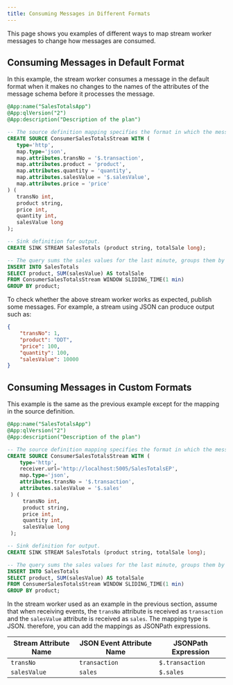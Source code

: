 ```yaml
---
title: Consuming Messages in Different Formats
---
```


This page shows you examples of different ways to map stream worker messages to change how messages are consumed.

## Consuming Messages in Default Format

In this example, the stream worker consumes a message in the default format when it makes no changes to the names of the attributes of the message schema before it processes the message.

```sql
@App:name("SalesTotalsApp")
@App:qlVersion("2")
@App:description("Description of the plan")

-- The source definition mapping specifies the format in which the messages are received.
CREATE SOURCE ConsumerSalesTotalsStream WITH (
   type='http', 
   map.type='json', 
   map.attributes.transNo = '$.transaction', 
   map.attributes.product = 'product', 
   map.attributes.quantity = 'quantity', 
   map.attributes.salesValue = '$.salesValue', 
   map.attributes.price = 'price'
) ( 
   transNo int, 
   product string, 
   price int, 
   quantity int, 
   salesValue long
);

-- Sink definition for output.
CREATE SINK STREAM SalesTotals (product string, totalSale long);

-- The query sums the sales values for the last minute, groups them by product, and sends them to the sink stream.
INSERT INTO SalesTotals
SELECT product, SUM(salesValue) AS totalSale
FROM ConsumerSalesTotalsStream WINDOW SLIDING_TIME(1 min)
GROUP BY product;
```

To check whether the above stream worker works as expected, publish some messages. For example, a stream using JSON can produce output such as:

```json
{
    "transNo": 1,
    "product": "DDT",
    "price": 100,
    "quantity": 100,
    "salesValue": 10000
}
```

## Consuming Messages in Custom Formats

This example is the same as the previous example except for the mapping in the source definition.

```sql
@App:name("SalesTotalsApp")
@App:qlVersion("2")
@App:description("Description of the plan")

-- The source definition mapping specifies the format in which the messages are received.
CREATE SOURCE ConsumerSalesTotalsStream WITH (
    type='http', 
    receiver.url='http://localhost:5005/SalesTotalsEP', 
    map.type='json', 
    attributes.transNo = '$.transaction', 
    attributes.salesValue = '$.sales'
 ) (
     transNo int, 
     product string, 
     price int, 
     quantity int, 
     salesValue long
 );

-- Sink definition for output.
CREATE SINK STREAM SalesTotals (product string, totalSale long);

-- The query sums the sales values for the last minute, groups them by product, and sends them to the sink stream.
INSERT INTO SalesTotals
SELECT product, SUM(salesValue) AS totalSale
FROM ConsumerSalesTotalsStream WINDOW SLIDING_TIME(1 min)
GROUP BY product;
```

In the stream worker used as an example in the previous section, assume that when receiving events, the `transNo` attribute is received as `transaction` and the `salesValue` attribute is received as `sales`.  The mapping type is JSON. therefore, you can add the mappings as JSONPath expressions.

| Stream Attribute Name | JSON Event Attribute Name | JSONPath Expression |
|---------------------------|-------------------------------|-------------------------|
| `transNo`                 | `transaction`                 | `$.transaction`         |
| `salesValue`              | `sales`                       | `$.sales`               |
